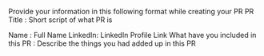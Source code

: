 Provide your information in this following format while creating your PR
PR Title : Short script of what PR is

Name : Full Name
LinkedIn: LinkedIn Profile Link
What have you included in this PR : Describe the things you had added up in this PR
